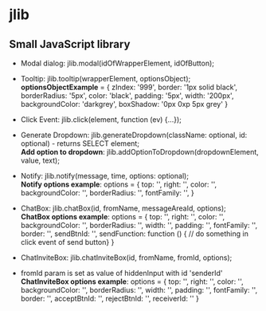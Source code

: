 # jlib
## Small JavaScript library

- Modal dialog: jlib.modal(idOfWrapperElement, idOfButton);
- Tooltip: jlib.tooltip(wrapperElement, optionsObject);  
**optionsObjectExample** = {
  zIndex: '999',
  border: '1px solid black',
  borderRadius: '5px',
  color: 'black',
  padding: '5px',
  width: '200px',
  backgroundColor: 'darkgrey',
  boxShadow: '0px 0xp 5px grey'
}

- Click Event: jlib.click(element, function (ev) {...});
- Generate Dropdown: jlib.generateDropdown(className: optional, id: optional) - returns SELECT element;  
**Add option to dropdown**: jlib.addOptionToDropdown(dropdownElement, value, text);
- Notify: jlib.notify(message, time, options: optional);  
**Notify options example**: options = { top: '', right: '', color: '', backgroundColor: '', borderRadius: '', fontFamily: '',  }
- ChatBox: jlib.chatBox(id, fromName, messageAreaId, options);  
**ChatBox options example**: options = 
{ top: '', right: '', color: '', backgroundColor: '', borderRadius: '', 
  width: '', padding: '', fontFamily: '', border: '', sendBtnId: '', sendFunction: function () { // do something in click event of send button} }
- ChatInviteBox: jlib.chatInviteBox(id, fromName, fromId, options);
- fromId param is set as value of hiddenInput with id 'senderId'  
**ChatInviteBox options example**: options =
{ top: '', right: '', color: '', backgroundColor: '', borderRadius: '', 
  width: '', padding: '', fontFamily: '', border: '', acceptBtnId: '', rejectBtnId: '', receiverId: '' }
